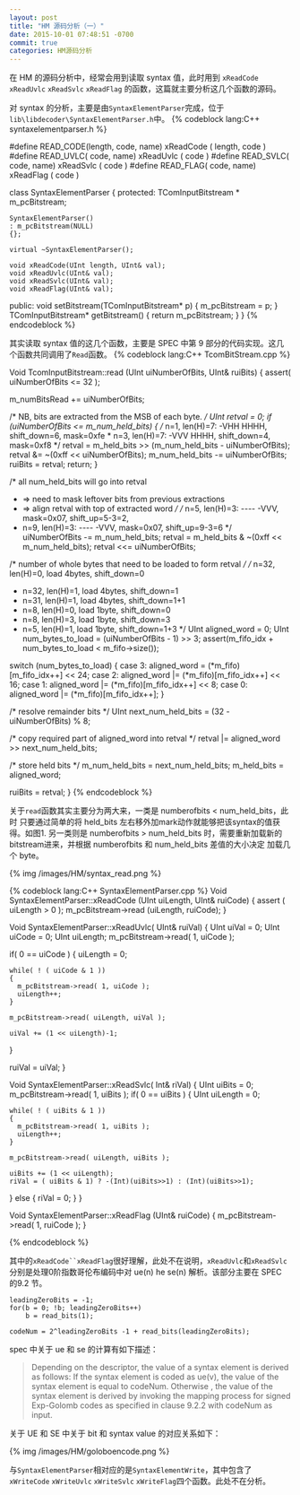 ```yaml
---
layout: post
title: "HM 源码分析（一）"
date: 2015-10-01 07:48:51 -0700
commit: true
categories: HM源码分析
---
```


在 HM 的源码分析中，经常会用到读取 syntax 值，此时用到 `xReadCode` `xReadUvlc` `xReadSvlc` `xReadFlag` 的函数，这篇就主要分析这几个函数的源码。
<!--more-->

对 syntax 的分析，主要是由`SyntaxElementParser`完成，位于`lib\libdecoder\SyntaxElementParser.h`中。
{% codeblock lang:C++ syntaxelementparser.h %}

#define READ_CODE(length, code, name)     xReadCode ( length, code )
#define READ_UVLC(        code, name)     xReadUvlc (         code )
#define READ_SVLC(        code, name)     xReadSvlc (         code )
#define READ_FLAG(        code, name)     xReadFlag (         code )

class SyntaxElementParser
{
protected:
	TComInputBitstream * m_pcBitstream;
	
	SyntaxElementParser()
	: m_pcBitstream(NULL)
	{};

	virtual ~SyntaxElementParser();

	void xReadCode(UInt length, UInt& val);
	void xReadUvlc(UInt& val);
	void xReadSvlc(UInt& val);
	void xReadFlag(UInt& val);
public:
	void setBitstream(TComInputBitstream* p) { m_pcBitstream = p; }
	TComInputBitstream* getBitstream() { return m_pcBitstream; }
}
{% endcodeblock %}

其实读取 syntax 值的这几个函数，主要是 SPEC 中第 9 部分的代码实现。这几个函数共同调用了`Read`函数。
{% codeblock lang:C++ TcomBitStream.cpp %}

Void TcomInputBitstream::read (UInt uiNumberOfBits, UInt& ruiBits)
{
  assert( uiNumberOfBits <= 32 );

  m_numBitsRead += uiNumberOfBits;

  /* NB, bits are extracted from the MSB of each byte. */
  UInt retval = 0;
  if (uiNumberOfBits <= m_num_held_bits)
  {
    /* n=1, len(H)=7:   -VHH HHHH, shift_down=6, mask=0xfe
     * n=3, len(H)=7:   -VVV HHHH, shift_down=4, mask=0xf8
     */
    retval = m_held_bits >> (m_num_held_bits - uiNumberOfBits);
    retval &= ~(0xff << uiNumberOfBits);
    m_num_held_bits -= uiNumberOfBits;
    ruiBits = retval;
    return;
  }

  /* all num_held_bits will go into retval
   *   => need to mask leftover bits from previous extractions
   *   => align retval with top of extracted word */
  /* n=5, len(H)=3: ---- -VVV, mask=0x07, shift_up=5-3=2,
   * n=9, len(H)=3: ---- -VVV, mask=0x07, shift_up=9-3=6 */
  uiNumberOfBits -= m_num_held_bits;
  retval = m_held_bits & ~(0xff << m_num_held_bits);
  retval <<= uiNumberOfBits;

  /* number of whole bytes that need to be loaded to form retval */
  /* n=32, len(H)=0, load 4bytes, shift_down=0
   * n=32, len(H)=1, load 4bytes, shift_down=1
   * n=31, len(H)=1, load 4bytes, shift_down=1+1
   * n=8,  len(H)=0, load 1byte,  shift_down=0
   * n=8,  len(H)=3, load 1byte,  shift_down=3
   * n=5,  len(H)=1, load 1byte,  shift_down=1+3
   */
  UInt aligned_word = 0;
  UInt num_bytes_to_load = (uiNumberOfBits - 1) >> 3;
  assert(m_fifo_idx + num_bytes_to_load < m_fifo->size());

  switch (num_bytes_to_load)
  {
  case 3: aligned_word  = (*m_fifo)[m_fifo_idx++] << 24;
  case 2: aligned_word |= (*m_fifo)[m_fifo_idx++] << 16;
  case 1: aligned_word |= (*m_fifo)[m_fifo_idx++] <<  8;
  case 0: aligned_word |= (*m_fifo)[m_fifo_idx++];
  }

  /* resolve remainder bits */
  UInt next_num_held_bits = (32 - uiNumberOfBits) % 8;

  /* copy required part of aligned_word into retval */
  retval |= aligned_word >> next_num_held_bits;

  /* store held bits */
  m_num_held_bits = next_num_held_bits;
  m_held_bits = aligned_word;

  ruiBits = retval;
}
{% endcodeblock %}

关于`read`函数其实主要分为两大来，一类是 numberofbits < num_held_bits，此时
只要通过简单的将 held_bits 左右移外加mark动作就能够把该syntax的值获得。如图1.
另一类则是 numberofbits > num_held_bits 时，需要重新加载新的bitstream进来，并根据 numberofbits 和 num_held_bits 差值的大小决定
加载几个 byte。  

{% img /images/HM/syntax_read.png %}

{% codeblock lang:C++ SyntaxElementParser.cpp %}
Void SyntaxElementParser::xReadCode (UInt uiLength, UInt& ruiCode)
{
  assert ( uiLength > 0 );
  m_pcBitstream->read (uiLength, ruiCode);
}

Void SyntaxElementParser::xReadUvlc( UInt& ruiVal)
{
  UInt uiVal = 0;
  UInt uiCode = 0;
  UInt uiLength;
  m_pcBitstream->read( 1, uiCode );

  if( 0 == uiCode )
  {
    uiLength = 0;

    while( ! ( uiCode & 1 ))
    {
      m_pcBitstream->read( 1, uiCode );
      uiLength++;
    }

    m_pcBitstream->read( uiLength, uiVal );

    uiVal += (1 << uiLength)-1;
  }

  ruiVal = uiVal;
}

Void SyntaxElementParser::xReadSvlc( Int& riVal)
{
  UInt uiBits = 0;
  m_pcBitstream->read( 1, uiBits );
  if( 0 == uiBits )
  {
    UInt uiLength = 0;

    while( ! ( uiBits & 1 ))
    {
      m_pcBitstream->read( 1, uiBits );
      uiLength++;
    }

    m_pcBitstream->read( uiLength, uiBits );

    uiBits += (1 << uiLength);
    riVal = ( uiBits & 1) ? -(Int)(uiBits>>1) : (Int)(uiBits>>1);
  }
  else
  {
    riVal = 0;
  }
}

Void SyntaxElementParser::xReadFlag (UInt& ruiCode)
{
  m_pcBitstream->read( 1, ruiCode );
}

{% endcodeblock %}

其中的`xReadCode``xReadFlag`很好理解，此处不在说明，`xReadUvlc`和`xReadSvlc`分别是处理0阶指数哥伦布编码中对 ue(n) he 
 se(n) 解析。该部分主要在 SPEC 的9.2 节。  

```
leadingZeroBits = -1;
for(b = 0; !b; leadingZeroBits++)
    b = read_bits(1);

codeNum = 2^leadingZeroBits -1 + read_bits(leadingZeroBits);
```

spec 中关于 ue 和 se 的计算有如下描述：  
> Depending on the descriptor, the value of a syntax element is derived as follows:
> If the syntax element is coded as ue(v), the value of the syntax element is equal to codeNum.
> Otherwise , the value of the syntax element is derived by invoking the mapping process for signed Exp-Golomb codes as specified in clause 9.2.2 with codeNum as input.

关于 UE 和 SE 中关于 bit 和 syntax value 的对应关系如下：  

{% img /images/HM/goloboencode.png %}

与`SyntaxElementParser`相对应的是`SyntaxElementWrite`，其中包含了`xWriteCode` `xWriteUvlc` `xWriteSvlc` `xWriteFlag`四个函数。此处不在分析。

